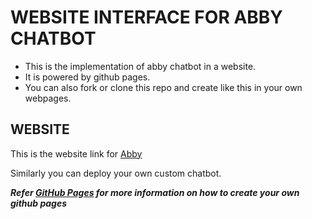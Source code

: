 # WEBSITE INTERFACE FOR ABBY CHATBOT

- This is the implementation of abby chatbot in a website.
- It is powered by github pages.
- You can also fork or clone this repo and create like this in your own webpages.

## WEBSITE 
This is the website link for [Abby](https://saran-codes.github.io/abby.github.io/)

Similarly you can deploy your own custom chatbot.



***Refer [GitHub Pages](https://docs.github.com/en/pages/getting-started-with-github-pages/creating-a-github-pages-site) for more information on how to create your own github pages***
